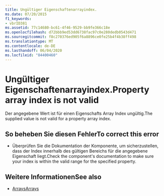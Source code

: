 ```yaml
---
title: Ungültiger Eigenschaftenarrayindex.
ms.date: 07/20/2015
f1_keywords:
- vbrID381
ms.assetid: 77c14680-bc61-4f46-9529-bb9fe366c18e
ms.openlocfilehash: d72bbb9ed53dd6738fac97c0e280dedb0543d471
ms.sourcegitcommit: f8c270376ed905f6a8896ce0fe25b4f4b38ff498
ms.translationtype: MT
ms.contentlocale: de-DE
ms.lasthandoff: 06/04/2020
ms.locfileid: "84400460"
---
```

# <a name="property-array-index-is-not-valid"></a><span data-ttu-id="ad5d6-102">Ungültiger Eigenschaftenarrayindex.</span><span class="sxs-lookup"><span data-stu-id="ad5d6-102">Property array index is not valid</span></span>
<span data-ttu-id="ad5d6-103">Der angegebene Wert ist für einen Eigenschafts Array Index ungültig.</span><span class="sxs-lookup"><span data-stu-id="ad5d6-103">The supplied value is not valid for a property array index.</span></span>  
  
## <a name="to-correct-this-error"></a><span data-ttu-id="ad5d6-104">So beheben Sie diesen Fehler</span><span class="sxs-lookup"><span data-stu-id="ad5d6-104">To correct this error</span></span>  
  
- <span data-ttu-id="ad5d6-105">Überprüfen Sie die Dokumentation der Komponente, um sicherzustellen, dass der Index innerhalb des gültigen Bereichs für die angegebene Eigenschaft liegt.</span><span class="sxs-lookup"><span data-stu-id="ad5d6-105">Check the component's documentation to make sure your index is within the valid range for the specified property.</span></span>  
  
## <a name="see-also"></a><span data-ttu-id="ad5d6-106">Weitere Informationen</span><span class="sxs-lookup"><span data-stu-id="ad5d6-106">See also</span></span>

- [<span data-ttu-id="ad5d6-107">Arrays</span><span class="sxs-lookup"><span data-stu-id="ad5d6-107">Arrays</span></span>](../../programming-guide/language-features/arrays/index.md)
